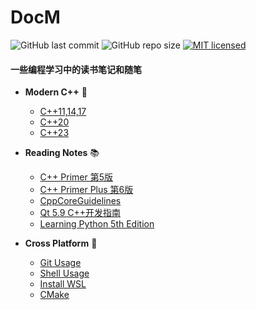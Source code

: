 # DocM

![GitHub last commit](https://img.shields.io/github/last-commit/SharpSnake/DocM)
![GitHub repo size](https://img.shields.io/github/repo-size/SharpSnake/DocM)
[![MIT licensed](https://img.shields.io/badge/license-MIT-blue.svg)](./LICENSE)

#### 一些编程学习中的读书笔记和随笔

- **Modern C++** 🐉  
  - [C++11,14,17](./Modern%20C++/C++11_14_17.md)
  - [C++20](./Modern%20C++/C++20.md)
  - [C++23](./Modern%20C++/C++23.md)


- **Reading Notes** 📚  
  - [C++ Primer 第5版](./Reading%20Notes/Cpp_Primer_5th_Edition.md)
  - [C++ Primer Plus  第6版](./Reading%20Notes/Cpp_Primer_Plus_第6版.md)
  - [CppCoreGuidelines](./Reading%20Notes/CppCoreGuidelines.md)
  - [Qt 5.9 C++开发指南](./Reading%20Notes/Qt_5.9_C++开发指南.md)
  - [Learning Python 5th Edition](./Reading%20Notes/Learning_Python_5th_Edition.md)


- **Cross Platform** 🔨
  - [Git Usage](./Cross_Platform/Git_Usage.md)
  - [Shell Usage](./Cross_Platform/Shell.md)
  - [Install WSL](./Cross_Platform/WSL.md)
  - [CMake](./Cross_Platform/CMake.md)

